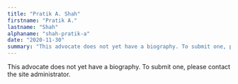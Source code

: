 ```yaml
---
title: "Pratik A. Shah"
firstname: "Pratik A."
lastname: "Shah"
alphaname: "shah-pratik-a"
date: "2020-11-30"
summary: "This advocate does not yet have a biography. To submit one, please contact the site administrator."
---
```

This advocate does not yet have a biography. To submit one, please contact the site administrator.

